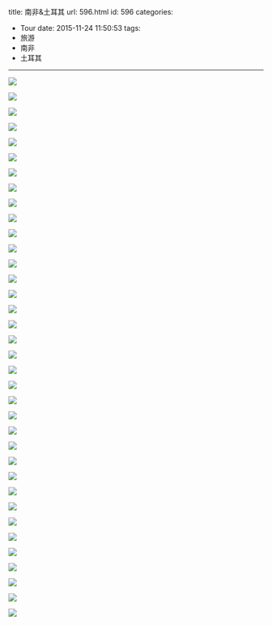 title: 南非&土耳其
url: 596.html
id: 596
categories:
  - Tour
date: 2015-11-24 11:50:53
tags:
  - 旅游
  - 南非
  - 土耳其
---

![](http://image.psdpi.com/photo/tuerqi/37.jpg) 

<!-- less -->

![](http://image.psdpi.com/photo/tuerqi/1.jpg) 

![](http://image.psdpi.com/photo/tuerqi/2.jpg) 

![](http://image.psdpi.com/photo/tuerqi/7.jpg) 

![](http://image.psdpi.com/photo/tuerqi/8.jpg) 

![](http://image.psdpi.com/photo/tuerqi/9.jpg) 

![](http://image.psdpi.com/photo/tuerqi/10.jpg) 

![](http://image.psdpi.com/photo/tuerqi/11.jpg) 

![](http://image.psdpi.com/photo/tuerqi/12.jpg) 

![](http://image.psdpi.com/photo/tuerqi/13.jpg) 

![](http://image.psdpi.com/photo/tuerqi/14.jpg) 

![](http://image.psdpi.com/photo/tuerqi/15.jpg) 

![](http://image.psdpi.com/photo/tuerqi/16.jpg) 

![](http://image.psdpi.com/photo/tuerqi/17.jpg) 

![](http://image.psdpi.com/photo/tuerqi/18.jpg) 

![](http://image.psdpi.com/photo/tuerqi/19.jpg) 

![](http://image.psdpi.com/photo/tuerqi/20.jpg) 

![](http://image.psdpi.com/photo/tuerqi/21.jpg) 

![](http://image.psdpi.com/photo/tuerqi/22.jpg) 

![](http://image.psdpi.com/photo/tuerqi/23.jpg) 

![](http://image.psdpi.com/photo/tuerqi/24.jpg) 

![](http://image.psdpi.com/photo/tuerqi/25.jpg) 

![](http://image.psdpi.com/photo/tuerqi/27.jpg) 

![](http://image.psdpi.com/photo/tuerqi/28.jpg) 

![](http://image.psdpi.com/photo/tuerqi/29.jpg) 

![](http://image.psdpi.com/photo/tuerqi/30.jpg) 

![](http://image.psdpi.com/photo/tuerqi/31.jpg) 

![](http://image.psdpi.com/photo/tuerqi/32.jpg) 

![](http://image.psdpi.com/photo/tuerqi/33.jpg) 

![](http://image.psdpi.com/photo/tuerqi/34.jpg) 

![](http://image.psdpi.com/photo/tuerqi/35.jpg) 

![](http://image.psdpi.com/photo/tuerqi/36.jpg) 

![](http://image.psdpi.com/photo/tuerqi/37.jpg) 

![](http://image.psdpi.com/photo/tuerqi/39.jpg) 

![](http://image.psdpi.com/photo/tuerqi/40.jpg) 

![](http://image.psdpi.com/photo/tuerqi/41.jpg) 

